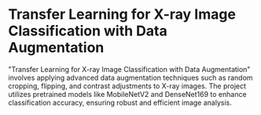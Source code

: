 # Transfer Learning for X-ray Image Classification with Data Augmentation
 "Transfer Learning for X-ray Image Classification with Data Augmentation" involves applying advanced data augmentation techniques such as random cropping, flipping, and contrast adjustments to X-ray images. The project utilizes pretrained models like MobileNetV2 and DenseNet169 to enhance classification accuracy, ensuring robust and efficient image analysis.
